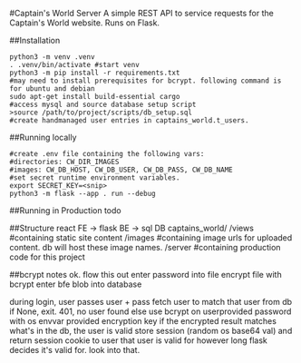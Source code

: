 #Captain's World Server
A simple REST API to service requests for the Captain's World website. Runs on Flask.

##Installation
```
python3 -m venv .venv
. .venv/bin/activate #start venv
python3 -m pip install -r requirements.txt
#may need to install prerequisites for bcrypt. following command is for ubuntu and debian
sudo apt-get install build-essential cargo
#access mysql and source database setup script
>source /path/to/project/scripts/db_setup.sql
#create handmanaged user entries in captains_world.t_users.
```

##Running locally
```
#create .env file containing the following vars: 
#directories: CW_DIR_IMAGES
#images: CW_DB_HOST, CW_DB_USER, CW_DB_PASS, CW_DB_NAME
#set secret runtime environment variables.
export SECRET_KEY=<snip>
python3 -m flask --app . run --debug
```

##Running in Production
todo

##Structure
react FE -> flask BE -> sql DB
captains_world/
    /views #containing static site content
    /images #containing image urls for uploaded content. db will host these image names.
    /server #containing production code for this project

##bcrypt notes
ok. flow this out
enter password into file
encrypt file with bcrypt
enter bfe blob into database

during login, user passes user + pass
fetch user to match that user from db
if None, exit. 401, no user found
else
    use bcrypt on userprovided password with os envvar provided encryption key
    if the encrypted result matches what's in the db, the user is valid
    store session (random os base64 val) and return session cookie to user
    that user is valid for however long flask decides it's valid for. look into that.